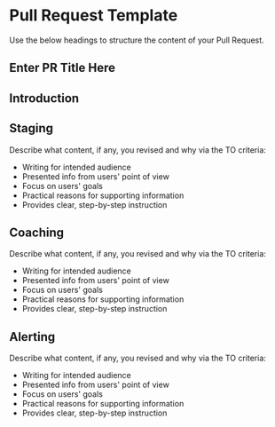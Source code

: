 # Pull Request Template

Use the below headings to structure the content of your Pull Request.

## Enter PR Title Here

## Introduction

## Staging

Describe what content, if any, you revised and why via the TO criteria: 

- Writing for intended audience
- Presented info from users' point of view
- Focus on users' goals
- Practical reasons for supporting information
- Provides clear, step-by-step instruction

## Coaching

Describe what content, if any, you revised and why via the TO criteria: 

- Writing for intended audience
- Presented info from users' point of view
- Focus on users' goals
- Practical reasons for supporting information
- Provides clear, step-by-step instruction

## Alerting

Describe what content, if any, you revised and why via the TO criteria: 

- Writing for intended audience
- Presented info from users' point of view
- Focus on users' goals
- Practical reasons for supporting information
- Provides clear, step-by-step instruction

